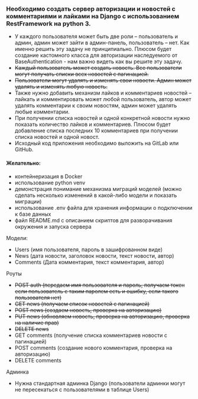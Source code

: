 ### Необходимо создать сервер авторизации и новостей с комментариями и лайками на Django с использованием RestFramework на python 3.

- У каждого пользователя может быть две роли – пользователь и админ, админ может зайти в админ-панель, пользователь – нет. 
    Как именно решить эту задачу не принципиально. Плюсом будет создание кастомного класса для авторизации наследуемого от BaseAuthentication - нам важно видеть как вы решите эту задачу.
- ~~Каждый пользователь может создать новость. Все пользователи могут получать списки всех новостей с пагинацией.~~
- ~~Пользователи могут удалять и изменять свои новости. Админ может удалять и изменять любую новость.~~
- Также нужно добавить механизм лайков и комментариев новостей – лайкать и комментировать может любой пользователь, автор может удалять комментарии к своим новостям, админ может удалять любые комментарии.
- При получении списка новостей и одной конкретной новости нужно показать количество лайков и комментариев. Плюсом будет добавление списка последних 10 комментариев при получении списка новостей и одной новост.
- Исходный код приложения необходимо выложить на GitLab или GitHub.

#### Желательно:
- контейнеризация в Docker
- использование python venv
- демонстрация понимание механизма миграций моделей (можно сделать несколько изменений в какой-либо модели и показать миграции)
- использование .env файла для хранения информации о подключении к базе данных
- файл README.md с описанием скриптов для разворачивания окружения и запуска сервера

Модели:

- Users (имя пользователя, пароль в зашифрованном виде)
- News (дата новости, заголовок новости, текст новости, автор)
- Comments (Дата комментария, текст комментария, автор)

Роуты

- ~~POST auth (передаем имя пользователя и пароль, получаем токен если пользователь с таким паролем есть и ошибку, если такого пользователя нет)~~
- ~~GET news (получаем список новостей с пагинацией)~~
- ~~POST news (создаем новость, проверка на авторизацию)~~
- ~~PUT news (обновляем новость, проверка на авторизацию, проверка на наличие прав)~~
- ~~DELETE news~~
- GET comments (получение списка комментариев новости с пагинацией)
- POST comments (создание нового комментария, проверка на авторизацию)
- DELETE comments

Админка
- Нужна стандартная админка Django (пользователи админки могут не пересекаться с пользователями в таблице Users)
